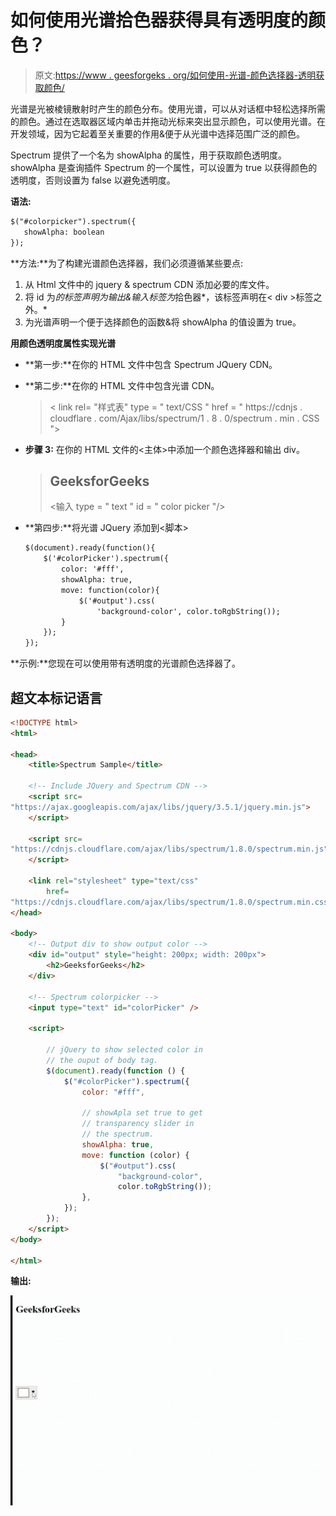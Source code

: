 # 如何使用光谱拾色器获得具有透明度的颜色？

> 原文:[https://www . geesforgeks . org/如何使用-光谱-颜色选择器-透明获取颜色/](https://www.geeksforgeeks.org/how-to-use-spectrum-colorpicker-get-color-with-transparency/)

光谱是光被棱镜散射时产生的颜色分布。使用光谱，可以从对话框中轻松选择所需的颜色。通过在选取器区域内单击并拖动光标来突出显示颜色，可以使用光谱。在开发领域，因为它起着至关重要的作用&便于从光谱中选择范围广泛的颜色。

Spectrum 提供了一个名为 showAlpha 的属性，用于获取颜色透明度。showAlpha 是查询插件 Spectrum 的一个属性，可以设置为 true 以获得颜色的透明度，否则设置为 false 以避免透明度。

**语法:**

```html
$("#colorpicker").spectrum({
   showAlpha: boolean
}); 
```

**方法:**为了构建光谱颜色选择器，我们必须遵循某些要点:

1.  从 Html 文件中的 jquery & spectrum CDN 添加必要的库文件。
2.  将 id 为*的标签声明为输出&输入标签为*拾色器*，该标签声明在< div >标签之外。*
3.  为光谱声明一个便于选择颜色的函数&将 showAlpha 的值设置为 true。

**用颜色透明度属性实现光谱**

*   **第一步:**在你的 HTML 文件中包含 Spectrum JQuery CDN。

*   **第二步:**在你的 HTML 文件中包含光谱 CDN。

    > < link rel= "样式表" type = " text/CSS " href = " https://cdnjs . cloudflare . com/Ajax/libs/spectrum/1 . 8 . 0/spectrum . min . CSS ">

*   **步骤 3:** 在你的 HTML 文件的<主体>中添加一个颜色选择器和输出 div。

    > ## GeeksforGeeks
    > 
    > <输入 type = " text " id = " color picker "/>

*   **第四步:**将光谱 JQuery 添加到<脚本>

    ```html
    $(document).ready(function(){
        $('#colorPicker').spectrum({
            color: '#fff',
            showAlpha: true,
            move: function(color){
                $('#output').css(
                    'background-color', color.toRgbString());
            }
        });
    });
    ```

**示例:**您现在可以使用带有透明度的光谱颜色选择器了。

## 超文本标记语言

```html
<!DOCTYPE html>
<html>

<head>
    <title>Spectrum Sample</title>

    <!-- Include JQuery and Spectrum CDN -->
    <script src=
"https://ajax.googleapis.com/ajax/libs/jquery/3.5.1/jquery.min.js">
    </script>

    <script src=
"https://cdnjs.cloudflare.com/ajax/libs/spectrum/1.8.0/spectrum.min.js">
    </script>

    <link rel="stylesheet" type="text/css"
        href=
"https://cdnjs.cloudflare.com/ajax/libs/spectrum/1.8.0/spectrum.min.css" />
</head>

<body>
    <!-- Output div to show output color -->
    <div id="output" style="height: 200px; width: 200px">
        <h2>GeeksforGeeks</h2>
    </div>

    <!-- Spectrum colorpicker -->
    <input type="text" id="colorPicker" />

    <script>

        // jQuery to show selected color in 
        // the ouput of body tag.
        $(document).ready(function () {
            $("#colorPicker").spectrum({
                color: "#fff",

                // showApla set true to get 
                // transparency slider in 
                // the spectrum.
                showAlpha: true,
                move: function (color) {
                    $("#output").css(
                        "background-color", 
                        color.toRgbString());
                },
            });
        });
    </script>
</body>

</html>
```

**输出:**

![](img/b28db59de4d1897335e393a80f154836.png)